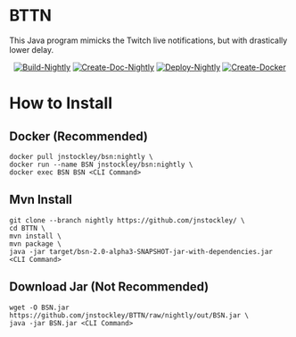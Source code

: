 # BTTN
This Java program mimicks the Twitch live notifications, but with drastically lower delay.

<div align="center">

[![Build-Nightly](https://github.com/jnstockley/BTTN/actions/workflows/build-nightly.yml/badge.svg?branch=nightly)](https://github.com/jnstockley/BTTN/actions/workflows/build-nightly.yml) 
[![Create-Doc-Nightly](https://github.com/jnstockley/BTTN/actions/workflows/create-doc-nightly.yml/badge.svg?branch=nightly)](https://github.com/jnstockley/BTTN/actions/workflows/create-doc-nightly.yml) 
[![Deploy-Nightly](https://github.com/jnstockley/BTTN/actions/workflows/deploy-nightly.yml/badge.svg?branch=nightly)](https://github.com/jnstockley/BTTN/actions/workflows/deploy-nightly.yml) 
[![Create-Docker](https://github.com/jnstockley/BTTN/actions/workflows/create-docker.yml/badge.svg?branch=nightly)](https://github.com/jnstockley/BTTN/actions/workflows/create-docker.yml)

</div>

# How to Install
## Docker (Recommended)
```
docker pull jnstockley/bsn:nightly \
docker run --name BSN jnstockley/bsn:nightly \
docker exec BSN BSN <CLI Command>
```

## Mvn Install
```
git clone --branch nightly https://github.com/jnstockley/ \
cd BTTN \
mvn install \
mvn package \
java -jar target/bsn-2.0-alpha3-SNAPSHOT-jar-with-dependencies.jar <CLI Command>
```

## Download Jar (Not Recommended)
```
wget -O BSN.jar https://github.com/jnstockley/BTTN/raw/nightly/out/BSN.jar \
java -jar BSN.jar <CLI Command>
```
